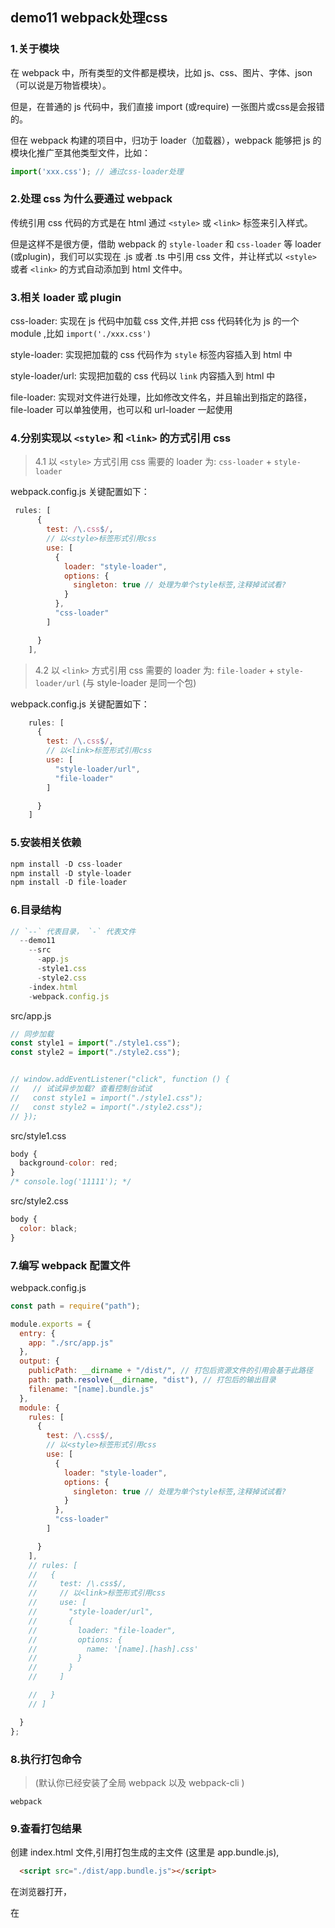 ## demo11 webpack处理css

### 1.关于模块
在 webpack 中，所有类型的文件都是模块，比如 js、css、图片、字体、json（可以说是万物皆模块）。

但是，在普通的 js 代码中，我们直接 import (或require) 一张图片或css是会报错的。

但在 webpack 构建的项目中，归功于 loader（加载器），webpack 能够把 js 的模块化推广至其他类型文件，比如：
```javascript
import('xxx.css'); // 通过css-loader处理
```

### 2.处理 css 为什么要通过 webpack
传统引用 css 代码的方式是在 html 通过 `<style>` 或 `<link>` 标签来引入样式。

但是这样不是很方便，借助 webpack 的 `style-loader` 和 `css-loader` 等 loader (或plugin)，我们可以实现在 .js 或者 .ts 中引用 css 文件，并让样式以 `<style>` 或者 `<link>` 的方式自动添加到 html 文件中。

### 3.相关 loader 或 plugin
css-loader: 实现在 js 代码中加载 css 文件,并把 css 代码转化为 js 的一个 module ,比如 `import('./xxx.css')`

style-loader: 实现把加载的 css 代码作为 `style` 标签内容插入到 html 中

style-loader/url: 实现把加载的 css 代码以 `link` 内容插入到 html 中

file-loader: 实现对文件进行处理，比如修改文件名，并且输出到指定的路径，
file-loader 可以单独使用，也可以和 url-loader 一起使用

### 4.分别实现以 `<style>` 和 `<link>` 的方式引用 css
>4.1 以 `<style>` 方式引用 css 需要的 loader 为: `css-loader` + `style-loader`

webpack.config.js 关键配置如下：
```javascript
 rules: [
      {
        test: /\.css$/,
        // 以<style>标签形式引用css
        use: [
          {
            loader: "style-loader",
            options: {
              singleton: true // 处理为单个style标签,注释掉试试看?
            }
          },
          "css-loader"
        ]

      }
    ],
```

>4.2 以 `<link>` 方式引用 css 需要的 loader 为: `file-loader` + `style-loader/url` (与 style-loader 是同一个包)

webpack.config.js 关键配置如下：
```javascript
    rules: [
      {
        test: /\.css$/,
        // 以<link>标签形式引用css
        use: [
          "style-loader/url",
          "file-loader"
        ]

      }
    ]
```


### 5.安装相关依赖
```javascript
npm install -D css-loader
npm install -D style-loader
npm install -D file-loader
```


### 6.目录结构
```javascript
// `--` 代表目录， `-` 代表文件
  --demo11
    --src
      -app.js
      -style1.css
      -style2.css
    -index.html
    -webpack.config.js
```

src/app.js
```javascript
// 同步加载
const style1 = import("./style1.css");
const style2 = import("./style2.css");


// window.addEventListener("click", function () {
//   // 试试异步加载? 查看控制台试试
//   const style1 = import("./style1.css");
//   const style2 = import("./style2.css");
// });
```

src/style1.css
```javascript
body {
  background-color: red;
}
/* console.log('11111'); */
```

src/style2.css
```javascript
body {
  color: black;
}
```

### 7.编写 webpack 配置文件
webpack.config.js

```javascript
const path = require("path");

module.exports = {
  entry: {
    app: "./src/app.js"
  },
  output: {
    publicPath: __dirname + "/dist/", // 打包后资源文件的引用会基于此路径
    path: path.resolve(__dirname, "dist"), // 打包后的输出目录
    filename: "[name].bundle.js"
  },
  module: {
    rules: [
      {
        test: /\.css$/,
        // 以<style>标签形式引用css
        use: [
          {
            loader: "style-loader",
            options: {
              singleton: true // 处理为单个style标签,注释掉试试看?
            }
          },
          "css-loader"
        ]

      }
    ],
    // rules: [
    //   {
    //     test: /\.css$/,
    //     // 以<link>标签形式引用css
    //     use: [
    //       "style-loader/url",
    //       {
    //         loader: "file-loader",
    //         options: {
    //           name: '[name].[hash].css'
    //         }
    //       }
    //     ]

    //   }
    // ]

  }
};
```

### 8.执行打包命令

>(默认你已经安装了全局 webpack 以及 webpack-cli )

```javacript
webpack
```

### 9.查看打包结果

创建 index.html 文件,引用打包生成的主文件 (这里是 app.bundle.js),
```html
  <script src="./dist/app.bundle.js"></script>
```
在浏览器打开，

在 <style> 模式下，会发现 css 以 `<style>` 的方式添加在 `<head>` 中，并且在设置 `singleton` 为 `true` 时，webpack 会把多个 css 文件合并在同一个 `<style>` 中。

在 <link> 模式下，会发现 css 以 `<link>` 的方式引用在 `<head>` 中。


### 10.源码地址
demo 代码地址: https://github.com/SimpleCodeCX/simple-webpack-demos/tree/master/demo11-css

仓库代码地址(及目录): https://github.com/SimpleCodeCX/simple-webpack-demos



